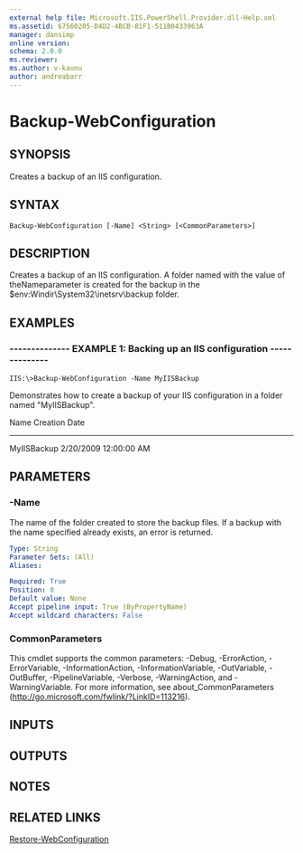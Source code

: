 ```yaml
---
external help file: Microsoft.IIS.PowerShell.Provider.dll-Help.xml
ms.assetid: 67560205-D4D2-4BCB-81F1-511B0433963A
manager: dansimp
online version: 
schema: 2.0.0
ms.reviewer:
ms.author: v-kaunu
author: andreabarr
---
```


# Backup-WebConfiguration

## SYNOPSIS
Creates a backup of an IIS configuration.

## SYNTAX

```
Backup-WebConfiguration [-Name] <String> [<CommonParameters>]
```

## DESCRIPTION
Creates a backup of an IIS configuration.
A folder named with the value of theNameparameter is created for the backup in the $env:Windir\System32\inetsrv\backup folder.

## EXAMPLES

### -------------- EXAMPLE 1: Backing up an IIS configuration --------------
```
IIS:\>Backup-WebConfiguration -Name MyIISBackup
```

Demonstrates how to create a backup of your IIS configuration in a folder named "MyIISBackup".

Name Creation Date

---- -------------

MyIISBackup 2/20/2009 12:00:00 AM

## PARAMETERS

### -Name
The name of the folder created to store the backup files.
If a backup with the name specified already exists, an error is returned.

```yaml
Type: String
Parameter Sets: (All)
Aliases: 

Required: True
Position: 0
Default value: None
Accept pipeline input: True (ByPropertyName)
Accept wildcard characters: False
```

### CommonParameters
This cmdlet supports the common parameters: -Debug, -ErrorAction, -ErrorVariable, -InformationAction, -InformationVariable, -OutVariable, -OutBuffer, -PipelineVariable, -Verbose, -WarningAction, and -WarningVariable. For more information, see about_CommonParameters (http://go.microsoft.com/fwlink/?LinkID=113216).

## INPUTS

## OUTPUTS

## NOTES

## RELATED LINKS

[Restore-WebConfiguration](./Restore-WebConfiguration.md)

